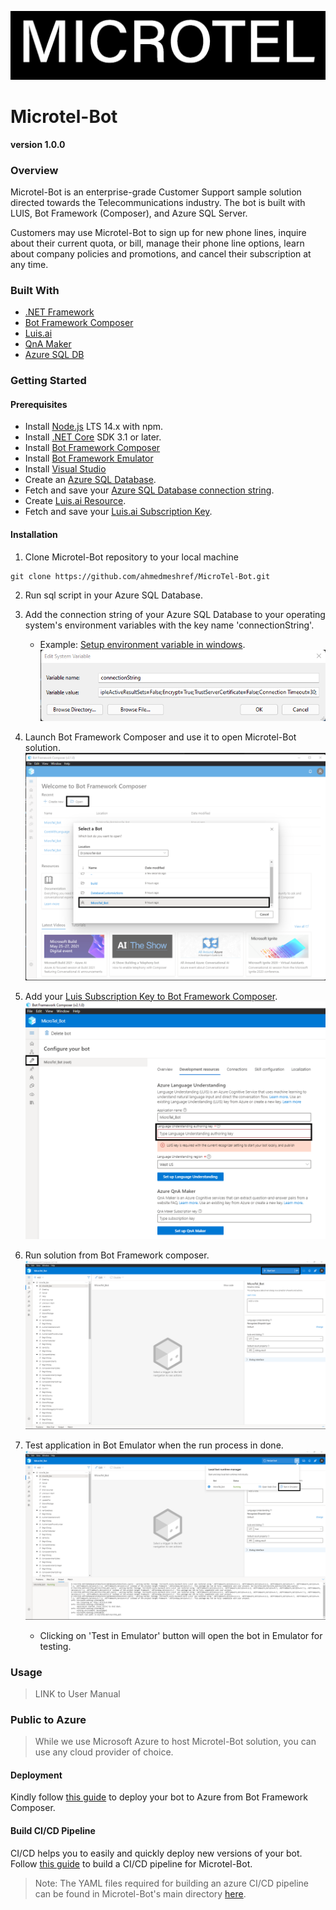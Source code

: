 ![project_img](./logo.jpg)

# Microtel-Bot
**version 1.0.0**

### Overview

Microtel-Bot is an enterprise-grade Customer Support sample solution directed towards the Telecommunications industry. The bot is built with LUIS, Bot Framework (Composer), and Azure SQL Server. 

Customers may use Microtel-Bot to sign up for new phone lines, inquire about their current quota, or bill, manage their phone line options, learn about company policies and promotions, and cancel their subscription at any time.  


### Built With

- [.NET Framework](https://docs.microsoft.com/en-us/dotnet/)
- [Bot Framework Composer](https://docs.microsoft.com/en-us/composer/introduction?tabs=v2x) 
- [Luis.ai](https://docs.microsoft.com/en-us/azure/cognitive-services/luis/)  
- [QnA Maker](https://azure.microsoft.com/en-us/services/cognitive-services/qna-maker/#overview)
- [Azure SQL DB](https://azure.microsoft.com/en-us/products/azure-sql/database/)


### Getting Started
 
#### Prerequisites
- Install [Node.js](https://nodejs.org/en/) LTS 14.x with npm.
- Install [.NET Core](https://dotnet.microsoft.com/download/dotnet/3.1) SDK 3.1 or later.
- Install [Bot Framework Composer](https://docs.microsoft.com/en-us/composer/install-composer?tabs=windows) 
- Install [Bot Framework Emulator](https://github.com/microsoft/BotFramework-Emulator/releases) 
- Install [Visual Studio](https://visualstudio.microsoft.com/vs/community/)
- Create an [Azure SQL Database](https://docs.microsoft.com/en-us/azure/azure-sql/database/single-database-create-quickstart?tabs=azure-portal).
- Fetch and save your [Azure SQL Database connection string](https://docs.microsoft.com/en-us/azure/azure-sql/database/connect-query-content-reference-guide#get-adonet-connection-information-optional---sql-database-only). 
- Create [Luis.ai Resource](https://docs.microsoft.com/en-us/azure/cognitive-services/luis/sign-in-luis-portal). 
- Fetch and save your [Luis.ai Subscription Key](https://docs.microsoft.com/en-us/azure/cognitive-services/luis/luis-how-to-azure-subscription?tabs=portal).

#### Installation 
1. Clone Microtel-Bot repository to your local machine 
```
git clone https://github.com/ahmedmeshref/MicroTel-Bot.git
```

2. Run sql script in your Azure SQL Database.
   
3. Add the connection string of your Azure SQL Database to your operating system's environment variables with the key name 'connectionString'.
    - Example: [Setup environment variable in windows](https://docs.oracle.com/en/database/oracle/machine-learning/oml4r/1.5.1/oread/creating-and-modifying-environment-variables-on-windows.html). 
        ![connection string img](./connectionString.png)

4. Launch Bot Framework Composer and use it to open Microtel-Bot solution. 
    ![composer](./composer.png)

5. Add your [Luis Subscription Key to Bot Framework Composer](https://docs.microsoft.com/en-us/composer/how-to-add-luis?tabs=v2x#update-luis-keys). 
    ![luis key](./luisKey.png)

6. Run solution from Bot Framework composer.
    ![run composer](./runComposer.png)

7. Test application in Bot Emulator when the run process in done.
    ![test bot](./testApp.png)
    - Clicking on 'Test in Emulator' button will open the bot in Emulator for testing.  


### Usage

> LINK to User Manual

### Public to Azure  

> While we use Microsoft Azure to host Microtel-Bot solution, you can use any cloud provider of choice.    

#### Deployment

Kindly follow [this guide](https://docs.microsoft.com/en-us/composer/how-to-publish-bot?tabs=v2x) to deploy your bot to Azure from Bot Framework Composer.

#### Build CI/CD Pipeline

CI/CD helps you to easily and quickly deploy new versions of your bot. Follow [this guide](https://docs.microsoft.com/en-us/composer/how-to-cicd) to build a CI/CD pipeline for Microtel-Bot.

> Note: The YAML files required for building an azure CI/CD pipeline can be found in Microtel-Bot's main directory [here](https://github.com/ahmedmeshref/MicroTel-Bot/blob/main/build/yaml).   